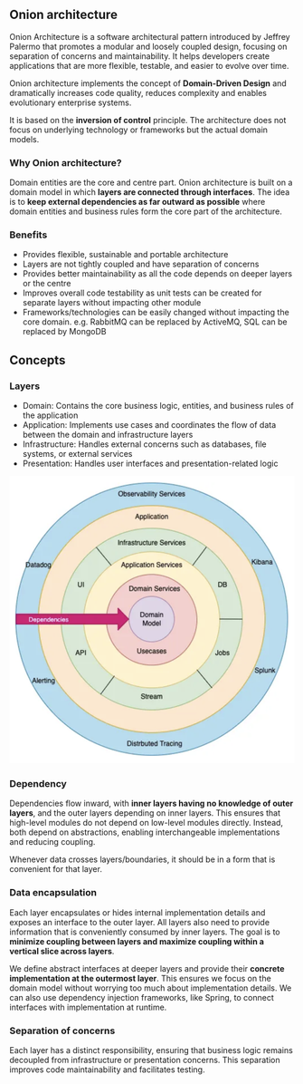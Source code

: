 ## Onion architecture

Onion Architecture is a software architectural pattern introduced by Jeffrey Palermo that promotes a modular and loosely coupled design, focusing on separation of concerns and maintainability. It helps developers create applications that are more flexible, testable, and easier to evolve over time.

Onion architecture implements the concept of **Domain-Driven Design** and dramatically increases code quality, reduces complexity and enables evolutionary enterprise systems.

It is based on the **inversion of control** principle. The architecture does not focus on underlying technology or frameworks but the actual domain models.

### Why Onion architecture?

Domain entities are the core and centre part. Onion architecture is built on a domain model in which **layers are connected through interfaces**. The idea is to **keep external dependencies as far outward as possible** where domain entities and business rules form the core part of the architecture.

### Benefits

- Provides flexible, sustainable and portable architecture
- Layers are not tightly coupled and have separation of concerns
- Provides better maintainability as all the code depends on deeper layers or the centre
- Improves overall code testability as unit tests can be created for separate layers without impacting other module
- Frameworks/technologies can be easily changed without impacting the core domain. e.g. RabbitMQ can be replaced by ActiveMQ, SQL can be replaced by MongoDB

## Concepts

### Layers

- Domain: Contains the core business logic, entities, and business rules of the application
- Application: Implements use cases and coordinates the flow of data between the domain and infrastructure layers
- Infrastructure: Handles external concerns such as databases, file systems, or external services
- Presentation: Handles user interfaces and presentation-related logic

<img src="../assets/onion.png">

### Dependency

Dependencies flow inward, with **inner layers having no knowledge of outer layers**, and the outer layers depending on inner layers. This ensures that high-level modules do not depend on low-level modules directly. Instead, both depend on abstractions, enabling interchangeable implementations and reducing coupling.

Whenever data crosses layers/boundaries, it should be in a form that is convenient for that layer.

### Data encapsulation

Each layer encapsulates or hides internal implementation details and exposes an interface to the outer layer. All layers also need to provide information that is conveniently consumed by inner layers. The goal is to **minimize coupling between layers and maximize coupling within a vertical slice across layers**.

We define abstract interfaces at deeper layers and provide their **concrete implementation at the outermost layer**. This ensures we focus on the domain model without worrying too much about implementation details. We can also use dependency injection frameworks, like Spring, to connect interfaces with implementation at runtime.

### Separation of concerns

Each layer has a distinct responsibility, ensuring that business logic remains decoupled from infrastructure or presentation concerns. This separation improves code maintainability and facilitates testing.
